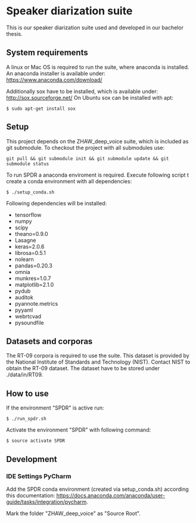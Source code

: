 # Speaker diarization suite

This is our speaker diarization suite used and developed in our bachelor thesis.

## System requirements
A linux or Mac OS is required to run the suite, where anaconda is installed.
An anaconda installer is available under: https://www.anaconda.com/download/

Additionally sox have to be installed, which is available under: http://sox.sourceforge.net/
On Ubuntu sox can be installed with apt:

~~~~
$ sudo apt-get install sox
~~~~

## Setup
This project depends on the ZHAW_deep_voice suite, which is included as git submodule.
To checkout the project with all submodules use:
~~~~
git pull && git submodule init && git submodule update && git submodule status
~~~~

To run SPDR a anaconda enviroment is required. Execute following script t create
a conda environment with all dependencies:
~~~~
$ ./setup_conda.sh
~~~~

Following dependencies will be installed:

- tensorflow
- numpy
- scipy
- theano=0.9.0
- Lasagne
- keras=2.0.6
- librosa=0.5.1
- nolearn
- pandas=0.20.3
- omnia
- munkres=1.0.7
- matplotlib=2.1.0
- pydub
- auditok
- pyannote.metrics
- pyyaml
- webrtcvad
- pysoundfile


## Datasets and corporas
The RT-09 corpora is required to use the suite. This dataset is provided by the National Institute of Standards and Technology (NIST).
Contact NIST to obtain the RT-09 dataset. The dataset have to be stored under ./data/in/RT09.


## How to use

If the environment "SPDR" is active run:
~~~~
$ ./run_spdr.sh
~~~~

Activate the environment "SPDR" with following command:
~~~~
$ source activate SPDR
~~~~

## Development

### IDE Settings PyCharm

Add the SPDR conda environment (created via setup_conda.sh) according this documentation:
https://docs.anaconda.com/anaconda/user-guide/tasks/integration/pycharm.

Mark the folder "ZHAW_deep_voice" as "Source Root".